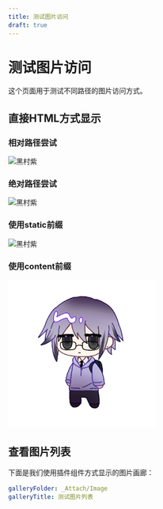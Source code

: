 ```yaml
---
title: 测试图片访问
draft: true
---
```


# 测试图片访问

这个页面用于测试不同路径的图片访问方式。

## 直接HTML方式显示

### 相对路径尝试

<img src="_Attach/Image/HCZ.png" alt="黑村紫" style="max-width: 300px;">

### 绝对路径尝试

<img src="/_Attach/Image/HCZ.png" alt="黑村紫" style="max-width: 300px;">

### 使用static前缀

<img src="/static/_Attach/Image/HCZ.png" alt="黑村紫" style="max-width: 300px;">

### 使用content前缀

<img src="/content/_Attach/Image/HCZ.png" alt="黑村紫" style="max-width: 300px;">

## 查看图片列表

下面是我们使用插件组件方式显示的图片画廊：

```yaml
galleryFolder: _Attach/Image
galleryTitle: 测试图片列表
``` 